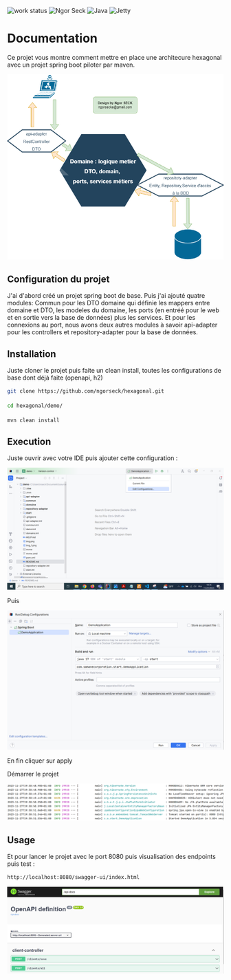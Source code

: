 ![work status](https://img.shields.io/badge/work-on%20progress-red.svg) 
![Ngor Seck](https://img.shields.io/badge/Ngor%20Seck-Java-green) 
![Java](https://img.shields.io/badge/Ngor%20Seck-Struts-yellowgreen)
![Jetty](https://img.shields.io/badge/Ngor%20Seck-JettyWebServer-blue)
# Documentation

Ce projet vous montre comment mettre en place une architecure hexagonal avec un projet spring boot piloter par maven.

![hexagonel.png](hexagonel.png)

## Configuration du projet

J'ai d'abord créé un projet spring boot de base. Puis j'ai ajouté quatre modules:
Commun pour les DTO
domaine qui définie les mappers entre domaine et DTO, les modeles du domaine, les ports (en entréé pour le web et en sortie vers la base de données) plus les services.
Et pour les connexions au port, nous avons deux autres modules à savoir api-adapter pour les controllers et repository-adapter pour la base de données.


## Installation

Juste cloner le projet puis faite un clean install, toutes les configurations de base dont déjà faite (openapi, h2)

```bash
git clone https://github.com/ngorseck/hexagonal.git

cd hexagonal/demo/

mvn clean install
```


## Execution

Juste ouvrir avec votre IDE puis ajouter cette configuration :

![img_2.png](img_2.png)

Puis 

![img.png](img.png)

En fin cliquer sur apply 

Démarrer le projet

![img_1.png](img_1.png)



## Usage

Et pour lancer le projet avec le port 8080 puis visualisation des endpoints puis test :

```bash
http://localhost:8080/swagger-ui/index.html
```
![img_3.png](img_3.png)